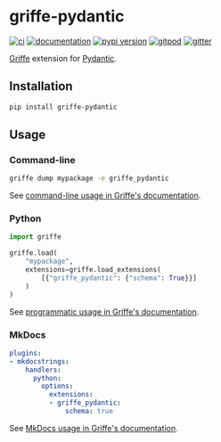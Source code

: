 # griffe-pydantic

[![ci](https://github.com/mkdocstrings/griffe-pydantic/workflows/ci/badge.svg)](https://github.com/mkdocstrings/griffe-pydantic/actions?query=workflow%3Aci)
[![documentation](https://img.shields.io/badge/docs-mkdocs-708FCC.svg?style=flat)](https://mkdocstrings.github.io/griffe-pydantic/)
[![pypi version](https://img.shields.io/pypi/v/griffe-pydantic.svg)](https://pypi.org/project/griffe-pydantic/)
[![gitpod](https://img.shields.io/badge/gitpod-workspace-708FCC.svg?style=flat)](https://gitpod.io/#https://github.com/mkdocstrings/griffe-pydantic)
[![gitter](https://badges.gitter.im/join%20chat.svg)](https://app.gitter.im/#/room/#griffe-pydantic:gitter.im)

[Griffe](https://mkdocstrings.github.io/griffe/) extension for [Pydantic](https://github.com/pydantic/pydantic).

## Installation

```bash
pip install griffe-pydantic
```

## Usage

### Command-line

```bash
griffe dump mypackage -e griffe_pydantic
```

See [command-line usage in Griffe's documentation](https://mkdocstrings.github.io/griffe/extensions/#on-the-command-line).

### Python

```python
import griffe

griffe.load(
    "mypackage",
    extensions=griffe.load_extensions(
        [{"griffe_pydantic": {"schema": True}}]
    )
)
```

See [programmatic usage in Griffe's documentation](https://mkdocstrings.github.io/griffe/extensions/#programmatically).

### MkDocs

```yaml title="mkdocs.yml"
plugins:
- mkdocstrings:
    handlers:
      python:
        options:
          extensions:
          - griffe_pydantic:
              schema: true
```


See [MkDocs usage in Griffe's documentation](https://mkdocstrings.github.io/griffe/extensions/#in-mkdocs).
